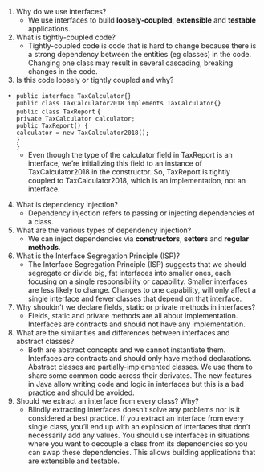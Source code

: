 1. Why do we use interfaces?
   - We use interfaces to build **loosely-coupled**, **extensible** and **testable**
applications.    
1. What is tightly-coupled code?
   - Tightly-coupled code is code that is hard to change because there is a
strong dependency between the entities (eg classes) in the code.
Changing one class may result in several cascading, breaking changes in
the code.
3. Is this code loosely or tightly coupled and why?
- `public interface TaxCalculator{}` <br/>
  `public class TaxCalculator2018 implements TaxCalculator{}`<br/>
  `public class TaxReport` {<br/>
  `private TaxCalculator calculator;`<br/>
  `public TaxReport() {`<br/>
  `calculator = new TaxCalculator2018();`<br/>
  `}`<br/>
`}`
    - Even though the type of the calculator field in TaxReport is an
interface, we’re initializing this field to an instance of
TaxCalculator2018 in the constructor. So, TaxReport is tightly
coupled to TaxCalculator2018, which is an implementation, not an
interface.
4. What is dependency injection?
   - Dependency injection refers to passing or injecting dependencies of a
class.
5. What are the various types of dependency injection?
   - We can inject dependencies via **constructors**, **setters** and **regular
methods**.
6. What is the Interface Segregation Principle (ISP)?
   - The Interface Segregation Principle (ISP) suggests that we should
segregate or divide big, fat interfaces into smaller ones, each focusing on
a single responsibility or capability. Smaller interfaces are less likely to
change. Changes to one capability, will only affect a single interface and
fewer classes that depend on that interface.
7. Why shouldn’t we declare fields, static or private methods in
interfaces?
    - Fields, static and private methods are all about implementation.
Interfaces are contracts and should not have any implementation.
8. What are the similarities and differences between interfaces and
abstract classes?
    - Both are abstract concepts and we cannot instantiate them.
Interfaces are contracts and should only have method declarations.
Abstract classes are partially-implemented classes. We use them to
share some common code across their derivates. The new features in
Java allow writing code and logic in interfaces but this is a bad practice
and should be avoided.
9. Should we extract an interface from every class? Why?
    - Blindly extracting interfaces doesn’t solve any problems nor is it
considered a best practice. If you extract an interface from every single
class, you’ll end up with an explosion of interfaces that don’t necessarily
add any values. You should use interfaces in situations where you want
to decouple a class from its dependencies so you can swap these
dependencies. This allows building applications that are extensible and
testable.
